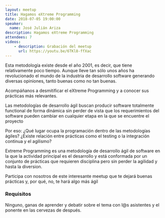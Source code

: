 ```yaml
---
layout: meetup
title: Hagamos eXtreme Programming
date: 2018-07-05 19:00:00
speaker:
  name: José Julián Ariza
description: Hagamos eXtreme Programming
attendees: 7
videos: 
    - description: Grabación del meetup
      url: https://youtu.be/6TKl8-ffXac
---
```


Esta metodología existe desde el año 2001, es decir, que tiene relativamente poco tiempo. Aunque lleve tan sólo unos años ha revolucionado el mundo de la industria de desarrollo software generando diversas opiniones, tanto buenas como no tan buenas.

Acompáñanos a desmitificar el eXtreme Programming y a conocer sus prácticas más relevantes.

Las metodologías de desarrollo ágil buscan producir software totalmente functional de forma dinámica sin perder de vista que los requerimientos del software pueden cambiar en cualquier etapa en la que se encuentre el proyecto

Por eso: ¿Qué lugar ocupa la programación dentro de las metodologías ágiles? ¿Existe relación entre prácticas como el testing o la integración continua y el agilismo?

Extreme Programming es una metodología de desarrollo ágil de software en la que la actividad principal es el desarrollo y está conformada por un conjunto de prácticas que requieren disciplina pero sin perder la agilidad y hasta la diversion.

Participa con nosotros de este interesante meetup que te dejará buenas prácticas y, por qué, no, te hará algo más ágil

### Requisitos

Ninguno, ganas de aprender y debatir sobre el tema con l@s asistentes y el ponente en las cervezas de después.  